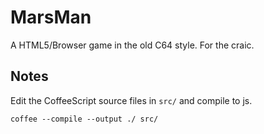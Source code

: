 MarsMan
=======

A HTML5/Browser game in the old C64 style. For the craic.


## Notes

Edit the CoffeeScript source files in `src/` and compile to js.

    coffee --compile --output ./ src/

